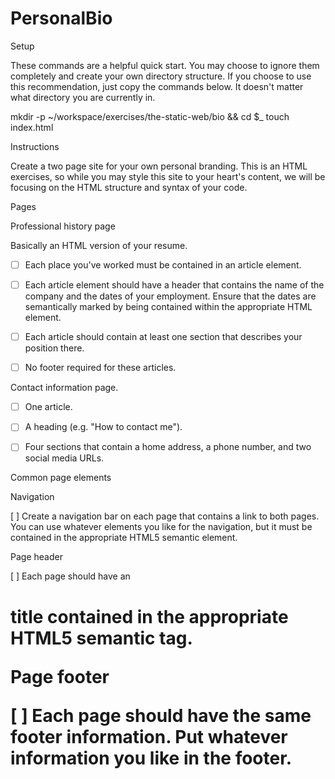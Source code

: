 # PersonalBio
Setup

These commands are a helpful quick start. You may choose to ignore them completely and create your own directory structure. If you choose to use this recommendation, just copy the commands below. It doesn't matter what directory you are currently in.

mkdir -p ~/workspace/exercises/the-static-web/bio && cd $_
touch index.html

Instructions

Create a two page site for your own personal branding. This is an HTML exercises, so while you may style this site to your heart's content, we will be focusing on the HTML structure and syntax of your code.

Pages

Professional history page

Basically an HTML version of your resume.

- [ ] Each place you've worked must be contained in an article element.

- [ ] Each article element should have a header that contains the name of the company and the dates of your employment. Ensure that the dates are semantically marked by being contained within the appropriate HTML element.

- [ ] Each article should contain at least one section that describes your position there.

- [ ] No footer required for these articles.

Contact information page.

- [ ] One article.

- [ ] A heading (e.g. "How to contact me").

- [ ] Four sections that contain a home address, a phone number, and two social media URLs.

Common page elements

Navigation

[ ] Create a navigation bar on each page that contains a link to both pages. You can use whatever elements you like for the navigation, but it must be contained in the appropriate HTML5 semantic element.

Page header

[ ] Each page should have an <h1> title contained in the appropriate HTML5 semantic tag.

Page footer

[ ] Each page should have the same footer information. Put whatever information you like in the footer.
